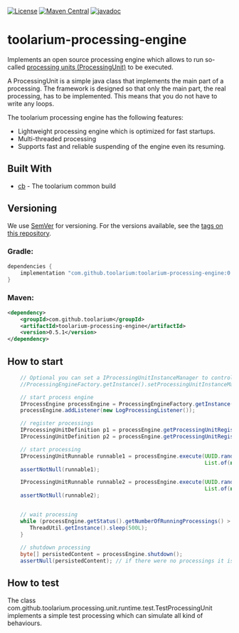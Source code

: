 [![License](https://img.shields.io/github/license/toolarium/toolarium-processing-engine)](https://github.com/toolarium/toolarium-processing-engine/blob/master/LICENSE)
[![Maven Central](https://img.shields.io/maven-central/v/com.github.toolarium/toolarium-processing-engine/0.5.1)](https://search.maven.org/artifact/com.github.toolarium/toolarium-processing-engine/0.5.1/jar)
[![javadoc](https://javadoc.io/badge2/com.github.toolarium/toolarium-processing-engine/javadoc.svg)](https://javadoc.io/doc/com.github.toolarium/toolarium-processing-engine)

# toolarium-processing-engine

Implements an open source processing engine which allows to run so-called [processing units (ProcessingUnit)](https://github.com/toolarium/toolarium-processing-unit/) to be executed.

A ProcessingUnit is a simple java class that implements the main part of a processing. The framework is designed so that only the main part, the real processing, has to be implemented. 
This means that you do not have to write any loops.

The toolarium processing engine has the following features:
- Lightweight processing engine which is optimized for fast startups.
- Multi-threaded processing
- Supports fast and reliable suspending of the engine even its resuming.

## Built With

* [cb](https://github.com/toolarium/common-build) - The toolarium common build

## Versioning

We use [SemVer](http://semver.org/) for versioning. For the versions available, see the [tags on this repository](https://github.com/toolarium/toolarium-processing-engine/tags). 


### Gradle:

```groovy
dependencies {
    implementation "com.github.toolarium:toolarium-processing-engine:0.5.1"
}
```

### Maven:

```xml
<dependency>
    <groupId>com.github.toolarium</groupId>
    <artifactId>toolarium-processing-engine</artifactId>
    <version>0.5.1</version>
</dependency>
```

## How to start
```java
    // Optional you can set a IProcessingUnitInstanceManager to control creating instances
    //ProcessingEngineFactory.getInstance().setProcessingUnitInstanceManager(instanceManager);

    // start process engine
    IProcessEngine processEngine = ProcessingEngineFactory.getInstance().getProcessingEngine();
    processEngine.addListener(new LogProcessingListener());

    // register processings
    IProcessingUnitDefinition p1 = processEngine.getProcessingUnitRegistry().register(ProcessingUnitSample.class);
    IProcessingUnitDefinition p2 = processEngine.getProcessingUnitRegistry().register(ProcessingUnitSample2.class.getName());

    // start processing
    IProcessingUnitRunnable runnable1 = processEngine.execute(UUID.randomUUID().toString(), "test1", p1.getProcessingClassname(),
                                                              List.of(new Parameter(ProcessingUnitSample.INPUT_FILENAME_PARAMETER.getKey(), "my-filename1")));
    assertNotNull(runnable1);

    IProcessingUnitRunnable runnable2 = processEngine.execute(UUID.randomUUID().toString(), "test2", p2.getProcessingClassname(),
                                                              List.of(new Parameter(ProcessingUnitSample2.INPUT_FILENAME_PARAMETER.getKey(), "my-filename2")));
    assertNotNull(runnable2);


    // wait processing
    while (processEngine.getStatus().getNumberOfRunningProcessings() > 0) {
       ThreadUtil.getInstance().sleep(500L);
    }
        
    // shutdown processing
    byte[] persistedContent = processEngine.shutdown();
    assertNull(persistedContent); // if there were no processings it is null!
```

## How to test
The class com.github.toolarium.processing.unit.runtime.test.TestProcessingUnit implements a simple test processing which can simulate all kind of behaviours.

